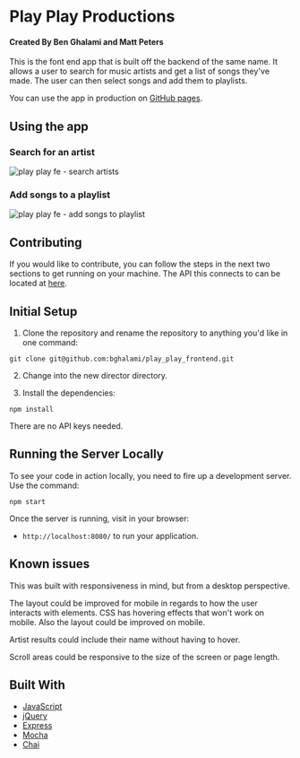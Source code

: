 # Play Play Productions

#### Created By Ben Ghalami and Matt Peters

This is the font end app that is built off the backend of the same name.  It allows a user to search for music artists and get a list of songs they've made.  The user can then select songs and add them to playlists.

You can use the app in production on [GitHub pages](https://bghalami.github.io/play_play_frontend/).

## Using the app

### Search for an artist

![play play fe - search artists](https://user-images.githubusercontent.com/7269813/49945351-eafa4b00-fea9-11e8-917d-e7d05f460e74.gif)

### Add songs to a playlist

![play play fe - add songs to playlist](https://user-images.githubusercontent.com/7269813/49945148-65769b00-fea9-11e8-8080-4828498a5cf0.gif)

## Contributing

If you would like to contribute, you can follow the steps in the next two sections to get running on your machine.  The API this connects to can be located at [here](https://github.com/bghalami/play_play_backend).

## Initial Setup

1. Clone the repository and rename the repository to anything you'd like in one command:

  ```shell
  git clone git@github.com:bghalami/play_play_frontend.git
  ```
2. Change into the new director directory.

3. Install the dependencies:

  ```shell
  npm install
  ```
  
There are no API keys needed.

## Running the Server Locally

To see your code in action locally, you need to fire up a development server. Use the command:

```shell
npm start
```

Once the server is running, visit in your browser:

* `http://localhost:8080/` to run your application.

## Known issues

This was built with responsiveness in mind, but from a desktop perspective.

The layout could be improved for mobile in regards to how the user interacts with elements.  CSS has hovering effects that won't work on mobile.  Also the layout could be improved on mobile.

Artist results could include their name without having to hover.

Scroll areas could be responsive to the size of the screen or page length.

## Built With

* [JavaScript](https://www.javascript.com/)
* [jQuery](https://jquery.com/)
* [Express](https://expressjs.com/)
* [Mocha](https://mochajs.org/)
* [Chai](https://chaijs.com/)

